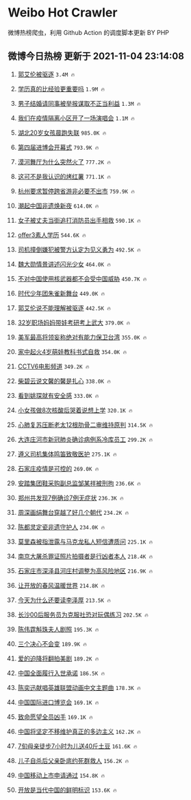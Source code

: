 # Weibo Hot Crawler 



微博热榜爬虫，利用 Github Action 的调度脚本更新 BY PHP 


## 微博今日热榜 更新于 2021-11-04 23:14:08 
1. [郭艾伦被驱逐](https://s.weibo.com/weibo?q=%23%E9%83%AD%E8%89%BE%E4%BC%A6%E8%A2%AB%E9%A9%B1%E9%80%90%23&Refer=top) `3.4M 🔥` 

1. [学历真的比经验更重要吗](https://s.weibo.com/weibo?q=%23%E5%AD%A6%E5%8E%86%E7%9C%9F%E7%9A%84%E6%AF%94%E7%BB%8F%E9%AA%8C%E6%9B%B4%E9%87%8D%E8%A6%81%E5%90%97%23&Refer=top) `1.9M 🔥` 

1. [男子结婚请同事被举报谋取不正当利益](https://s.weibo.com/weibo?q=%23%E7%94%B7%E5%AD%90%E7%BB%93%E5%A9%9A%E8%AF%B7%E5%90%8C%E4%BA%8B%E8%A2%AB%E4%B8%BE%E6%8A%A5%E8%B0%8B%E5%8F%96%E4%B8%8D%E6%AD%A3%E5%BD%93%E5%88%A9%E7%9B%8A%23&Refer=top) `1.3M 🔥` 

1. [我们在疫情隔离小区开了一场演唱会](https://s.weibo.com/weibo?q=%23%E6%88%91%E4%BB%AC%E5%9C%A8%E7%96%AB%E6%83%85%E9%9A%94%E7%A6%BB%E5%B0%8F%E5%8C%BA%E5%BC%80%E4%BA%86%E4%B8%80%E5%9C%BA%E6%BC%94%E5%94%B1%E4%BC%9A%23&Refer=top) `1.1M 🔥` 

1. [湖北20岁女孩晨跑失联](https://s.weibo.com/weibo?q=%23%E6%B9%96%E5%8C%9720%E5%B2%81%E5%A5%B3%E5%AD%A9%E6%99%A8%E8%B7%91%E5%A4%B1%E8%81%94%23&Refer=top) `985.0K 🔥` 

1. [第四届进博会开幕式](https://s.weibo.com/weibo?q=%23%E7%AC%AC%E5%9B%9B%E5%B1%8A%E8%BF%9B%E5%8D%9A%E4%BC%9A%E5%BC%80%E5%B9%95%E5%BC%8F%23&Refer=top) `793.9K 🔥` 

1. [漠河舞厅为什么突然火了](https://s.weibo.com/weibo?q=%23%E6%BC%A0%E6%B2%B3%E8%88%9E%E5%8E%85%E4%B8%BA%E4%BB%80%E4%B9%88%E7%AA%81%E7%84%B6%E7%81%AB%E4%BA%86%23&Refer=top) `777.2K 🔥` 

1. [这可不是我认识的烤红薯](https://s.weibo.com/weibo?q=%23%E8%BF%99%E5%8F%AF%E4%B8%8D%E6%98%AF%E6%88%91%E8%AE%A4%E8%AF%86%E7%9A%84%E7%83%A4%E7%BA%A2%E8%96%AF%23&Refer=top) `771.1K 🔥` 

1. [杭州要求暂停跨省游非必要不出市](https://s.weibo.com/weibo?q=%23%E6%9D%AD%E5%B7%9E%E8%A6%81%E6%B1%82%E6%9A%82%E5%81%9C%E8%B7%A8%E7%9C%81%E6%B8%B8%E9%9D%9E%E5%BF%85%E8%A6%81%E4%B8%8D%E5%87%BA%E5%B8%82%23&Refer=top) `759.9K 🔥` 

1. [潮起中国非遗焕新夜](https://s.weibo.com/weibo?q=%23%E6%BD%AE%E8%B5%B7%E4%B8%AD%E5%9B%BD%E9%9D%9E%E9%81%97%E7%84%95%E6%96%B0%E5%A4%9C%23&Refer=top) `614.0K 🔥` 

1. [女子被丈夫当街追打消防员出手相救](https://s.weibo.com/weibo?q=%23%E5%A5%B3%E5%AD%90%E8%A2%AB%E4%B8%88%E5%A4%AB%E5%BD%93%E8%A1%97%E8%BF%BD%E6%89%93%E6%B6%88%E9%98%B2%E5%91%98%E5%87%BA%E6%89%8B%E7%9B%B8%E6%95%91%23&Refer=top) `590.1K 🔥` 

1. [offer3素人学历](https://s.weibo.com/weibo?q=%23offer3%E7%B4%A0%E4%BA%BA%E5%AD%A6%E5%8E%86%23&Refer=top) `544.6K 🔥` 

1. [司机撞倒嫌犯被警方认定为见义勇为](https://s.weibo.com/weibo?q=%23%E5%8F%B8%E6%9C%BA%E6%92%9E%E5%80%92%E5%AB%8C%E7%8A%AF%E8%A2%AB%E8%AD%A6%E6%96%B9%E8%AE%A4%E5%AE%9A%E4%B8%BA%E8%A7%81%E4%B9%89%E5%8B%87%E4%B8%BA%23&Refer=top) `492.5K 🔥` 

1. [魏大勋情景讲述闪光少女](https://s.weibo.com/weibo?q=%23%E9%AD%8F%E5%A4%A7%E5%8B%8B%E6%83%85%E6%99%AF%E8%AE%B2%E8%BF%B0%E9%97%AA%E5%85%89%E5%B0%91%E5%A5%B3%23&Refer=top) `464.0K 🔥` 

1. [不对中国使用核武器都不会受中国威胁](https://s.weibo.com/weibo?q=%23%E4%B8%8D%E5%AF%B9%E4%B8%AD%E5%9B%BD%E4%BD%BF%E7%94%A8%E6%A0%B8%E6%AD%A6%E5%99%A8%E9%83%BD%E4%B8%8D%E4%BC%9A%E5%8F%97%E4%B8%AD%E5%9B%BD%E5%A8%81%E8%83%81%23&Refer=top) `450.7K 🔥` 

1. [时代少年团朱雀新舞台](https://s.weibo.com/weibo?q=%23%E6%97%B6%E4%BB%A3%E5%B0%91%E5%B9%B4%E5%9B%A2%E6%9C%B1%E9%9B%80%E6%96%B0%E8%88%9E%E5%8F%B0%23&Refer=top) `449.0K 🔥` 

1. [郭艾伦说不能理解被驱逐](https://s.weibo.com/weibo?q=%23%E9%83%AD%E8%89%BE%E4%BC%A6%E8%AF%B4%E4%B8%8D%E8%83%BD%E7%90%86%E8%A7%A3%E8%A2%AB%E9%A9%B1%E9%80%90%23&Refer=top) `442.5K 🔥` 

1. [32岁职场妈妈带娃考研考上武大](https://s.weibo.com/weibo?q=%2332%E5%B2%81%E8%81%8C%E5%9C%BA%E5%A6%88%E5%A6%88%E5%B8%A6%E5%A8%83%E8%80%83%E7%A0%94%E8%80%83%E4%B8%8A%E6%AD%A6%E5%A4%A7%23&Refer=top) `379.0K 🔥` 

1. [美军最高将领妄称绝对有能力保卫台湾](https://s.weibo.com/weibo?q=%23%E7%BE%8E%E5%86%9B%E6%9C%80%E9%AB%98%E5%B0%86%E9%A2%86%E5%A6%84%E7%A7%B0%E7%BB%9D%E5%AF%B9%E6%9C%89%E8%83%BD%E5%8A%9B%E4%BF%9D%E5%8D%AB%E5%8F%B0%E6%B9%BE%23&Refer=top) `355.0K 🔥` 

1. [家中起火4岁萌娃教科书式自救](https://s.weibo.com/weibo?q=%23%E5%AE%B6%E4%B8%AD%E8%B5%B7%E7%81%AB4%E5%B2%81%E8%90%8C%E5%A8%83%E6%95%99%E7%A7%91%E4%B9%A6%E5%BC%8F%E8%87%AA%E6%95%91%23&Refer=top) `354.0K 🔥` 

1. [CCTV6电影频道](https://s.weibo.com/weibo?q=%23CCTV6%E7%94%B5%E5%BD%B1%E9%A2%91%E9%81%93%23&Refer=top) `349.2K 🔥` 

1. [柴碧云说文馨的馨是扎心](https://s.weibo.com/weibo?q=%23%E6%9F%B4%E7%A2%A7%E4%BA%91%E8%AF%B4%E6%96%87%E9%A6%A8%E7%9A%84%E9%A6%A8%E6%98%AF%E6%89%8E%E5%BF%83%23&Refer=top) `338.0K 🔥` 

1. [看到姚琛就有安全感](https://s.weibo.com/weibo?q=%23%E7%9C%8B%E5%88%B0%E5%A7%9A%E7%90%9B%E5%B0%B1%E6%9C%89%E5%AE%89%E5%85%A8%E6%84%9F%23&Refer=top) `333.0K 🔥` 

1. [小女孩做8次核酸后哭着说想上学](https://s.weibo.com/weibo?q=%23%E5%B0%8F%E5%A5%B3%E5%AD%A9%E5%81%9A8%E6%AC%A1%E6%A0%B8%E9%85%B8%E5%90%8E%E5%93%AD%E7%9D%80%E8%AF%B4%E6%83%B3%E4%B8%8A%E5%AD%A6%23&Refer=top) `320.1K 🔥` 

1. [心肺复苏压断老太12根肋骨二审维持原判](https://s.weibo.com/weibo?q=%23%E5%BF%83%E8%82%BA%E5%A4%8D%E8%8B%8F%E5%8E%8B%E6%96%AD%E8%80%81%E5%A4%AA12%E6%A0%B9%E8%82%8B%E9%AA%A8%E4%BA%8C%E5%AE%A1%E7%BB%B4%E6%8C%81%E5%8E%9F%E5%88%A4%23&Refer=top) `314.5K 🔥` 

1. [大连庄河市新冠肺炎确诊病例系冷库员工](https://s.weibo.com/weibo?q=%23%E5%A4%A7%E8%BF%9E%E5%BA%84%E6%B2%B3%E5%B8%82%E6%96%B0%E5%86%A0%E8%82%BA%E7%82%8E%E7%A1%AE%E8%AF%8A%E7%97%85%E4%BE%8B%E7%B3%BB%E5%86%B7%E5%BA%93%E5%91%98%E5%B7%A5%23&Refer=top) `299.2K 🔥` 

1. [遵义司机集体鸣笛致敬医护](https://s.weibo.com/weibo?q=%23%E9%81%B5%E4%B9%89%E5%8F%B8%E6%9C%BA%E9%9B%86%E4%BD%93%E9%B8%A3%E7%AC%9B%E8%87%B4%E6%95%AC%E5%8C%BB%E6%8A%A4%23&Refer=top) `275.1K 🔥` 

1. [石家庄疫情是可控的](https://s.weibo.com/weibo?q=%23%E7%9F%B3%E5%AE%B6%E5%BA%84%E7%96%AB%E6%83%85%E6%98%AF%E5%8F%AF%E6%8E%A7%E7%9A%84%23&Refer=top) `269.0K 🔥` 

1. [安踏集团鞋采购副总监邹某祥被刑拘](https://s.weibo.com/weibo?q=%23%E5%AE%89%E8%B8%8F%E9%9B%86%E5%9B%A2%E9%9E%8B%E9%87%87%E8%B4%AD%E5%89%AF%E6%80%BB%E7%9B%91%E9%82%B9%E6%9F%90%E7%A5%A5%E8%A2%AB%E5%88%91%E6%8B%98%23&Refer=top) `236.6K 🔥` 

1. [郑州共发现7例确诊7例无症状](https://s.weibo.com/weibo?q=%23%E9%83%91%E5%B7%9E%E5%85%B1%E5%8F%91%E7%8E%B07%E4%BE%8B%E7%A1%AE%E8%AF%8A7%E4%BE%8B%E6%97%A0%E7%97%87%E7%8A%B6%23&Refer=top) `236.3K 🔥` 

1. [周深画绢舞台穿越了好几个朝代](https://s.weibo.com/weibo?q=%23%E5%91%A8%E6%B7%B1%E7%94%BB%E7%BB%A2%E8%88%9E%E5%8F%B0%E7%A9%BF%E8%B6%8A%E4%BA%86%E5%A5%BD%E5%87%A0%E4%B8%AA%E6%9C%9D%E4%BB%A3%23&Refer=top) `234.2K 🔥` 

1. [陈都灵定瓷非遗守护人](https://s.weibo.com/weibo?q=%23%E9%99%88%E9%83%BD%E7%81%B5%E5%AE%9A%E7%93%B7%E9%9D%9E%E9%81%97%E5%AE%88%E6%8A%A4%E4%BA%BA%23&Refer=top) `234.0K 🔥` 

1. [莫里森被指泄露与马克龙私人短信遭质问](https://s.weibo.com/weibo?q=%23%E8%8E%AB%E9%87%8C%E6%A3%AE%E8%A2%AB%E6%8C%87%E6%B3%84%E9%9C%B2%E4%B8%8E%E9%A9%AC%E5%85%8B%E9%BE%99%E7%A7%81%E4%BA%BA%E7%9F%AD%E4%BF%A1%E9%81%AD%E8%B4%A8%E9%97%AE%23&Refer=top) `225.1K 🔥` 

1. [南京大屠杀罪证照片拍摄者是行凶者本人](https://s.weibo.com/weibo?q=%23%E5%8D%97%E4%BA%AC%E5%A4%A7%E5%B1%A0%E6%9D%80%E7%BD%AA%E8%AF%81%E7%85%A7%E7%89%87%E6%8B%8D%E6%91%84%E8%80%85%E6%98%AF%E8%A1%8C%E5%87%B6%E8%80%85%E6%9C%AC%E4%BA%BA%23&Refer=top) `218.4K 🔥` 

1. [石家庄市深泽县河庄村调整为高风险地区](https://s.weibo.com/weibo?q=%23%E7%9F%B3%E5%AE%B6%E5%BA%84%E5%B8%82%E6%B7%B1%E6%B3%BD%E5%8E%BF%E6%B2%B3%E5%BA%84%E6%9D%91%E8%B0%83%E6%95%B4%E4%B8%BA%E9%AB%98%E9%A3%8E%E9%99%A9%E5%9C%B0%E5%8C%BA%23&Refer=top) `216.9K 🔥` 

1. [让开放的春风温暖世界](https://s.weibo.com/weibo?q=%23%E8%AE%A9%E5%BC%80%E6%94%BE%E7%9A%84%E6%98%A5%E9%A3%8E%E6%B8%A9%E6%9A%96%E4%B8%96%E7%95%8C%23&Refer=top) `214.8K 🔥` 

1. [今天为什么还要读李泽厚](https://s.weibo.com/weibo?q=%23%E4%BB%8A%E5%A4%A9%E4%B8%BA%E4%BB%80%E4%B9%88%E8%BF%98%E8%A6%81%E8%AF%BB%E6%9D%8E%E6%B3%BD%E5%8E%9A%23&Refer=top) `213.5K 🔥` 

1. [长沙00后服务员为克服社恐对玩偶练习](https://s.weibo.com/weibo?q=%23%E9%95%BF%E6%B2%9900%E5%90%8E%E6%9C%8D%E5%8A%A1%E5%91%98%E4%B8%BA%E5%85%8B%E6%9C%8D%E7%A4%BE%E6%81%90%E5%AF%B9%E7%8E%A9%E5%81%B6%E7%BB%83%E4%B9%A0%23&Refer=top) `202.5K 🔥` 

1. [陈伟霆斛珠夫人剧照](https://s.weibo.com/weibo?q=%23%E9%99%88%E4%BC%9F%E9%9C%86%E6%96%9B%E7%8F%A0%E5%A4%AB%E4%BA%BA%E5%89%A7%E7%85%A7%23&Refer=top) `195.3K 🔥` 

1. [三个决心不会变](https://s.weibo.com/weibo?q=%23%E4%B8%89%E4%B8%AA%E5%86%B3%E5%BF%83%E4%B8%8D%E4%BC%9A%E5%8F%98%23&Refer=top) `189.9K 🔥` 

1. [爱的迫降将翻拍美剧](https://s.weibo.com/weibo?q=%23%E7%88%B1%E7%9A%84%E8%BF%AB%E9%99%8D%E5%B0%86%E7%BF%BB%E6%8B%8D%E7%BE%8E%E5%89%A7%23&Refer=top) `189.2K 🔥` 

1. [中国全面履行入世承诺](https://s.weibo.com/weibo?q=%23%E4%B8%AD%E5%9B%BD%E5%85%A8%E9%9D%A2%E5%B1%A5%E8%A1%8C%E5%85%A5%E4%B8%96%E6%89%BF%E8%AF%BA%23&Refer=top) `186.5K 🔥` 

1. [陈奕迅献唱英雄联盟动画中文主题曲](https://s.weibo.com/weibo?q=%23%E9%99%88%E5%A5%95%E8%BF%85%E7%8C%AE%E5%94%B1%E8%8B%B1%E9%9B%84%E8%81%94%E7%9B%9F%E5%8A%A8%E7%94%BB%E4%B8%AD%E6%96%87%E4%B8%BB%E9%A2%98%E6%9B%B2%23&Refer=top) `178.3K 🔥` 

1. [中国国际进口博览会](https://s.weibo.com/weibo?q=%23%E4%B8%AD%E5%9B%BD%E5%9B%BD%E9%99%85%E8%BF%9B%E5%8F%A3%E5%8D%9A%E8%A7%88%E4%BC%9A%23&Refer=top) `169.1K 🔥` 

1. [致命愿望全员凶手](https://s.weibo.com/weibo?q=%23%E8%87%B4%E5%91%BD%E6%84%BF%E6%9C%9B%E5%85%A8%E5%91%98%E5%87%B6%E6%89%8B%23&Refer=top) `169.1K 🔥` 

1. [中国将坚定不移维护真正的多边主义](https://s.weibo.com/weibo?q=%23%E4%B8%AD%E5%9B%BD%E5%B0%86%E5%9D%9A%E5%AE%9A%E4%B8%8D%E7%A7%BB%E7%BB%B4%E6%8A%A4%E7%9C%9F%E6%AD%A3%E7%9A%84%E5%A4%9A%E8%BE%B9%E4%B8%BB%E4%B9%89%23&Refer=top) `162.2K 🔥` 

1. [7旬母亲徒步7小时为儿送40斤土豆](https://s.weibo.com/weibo?q=%237%E6%97%AC%E6%AF%8D%E4%BA%B2%E5%BE%92%E6%AD%A57%E5%B0%8F%E6%97%B6%E4%B8%BA%E5%84%BF%E9%80%8140%E6%96%A4%E5%9C%9F%E8%B1%86%23&Refer=top) `161.6K 🔥` 

1. [儿子自杀后父亲卧底约死群救人](https://s.weibo.com/weibo?q=%23%E5%84%BF%E5%AD%90%E8%87%AA%E6%9D%80%E5%90%8E%E7%88%B6%E4%BA%B2%E5%8D%A7%E5%BA%95%E7%BA%A6%E6%AD%BB%E7%BE%A4%E6%95%91%E4%BA%BA%23&Refer=top) `156.2K 🔥` 

1. [中国移动上市申请通过](https://s.weibo.com/weibo?q=%23%E4%B8%AD%E5%9B%BD%E7%A7%BB%E5%8A%A8%E4%B8%8A%E5%B8%82%E7%94%B3%E8%AF%B7%E9%80%9A%E8%BF%87%23&Refer=top) `154.8K 🔥` 

1. [开放是当代中国的鲜明标识](https://s.weibo.com/weibo?q=%23%E5%BC%80%E6%94%BE%E6%98%AF%E5%BD%93%E4%BB%A3%E4%B8%AD%E5%9B%BD%E7%9A%84%E9%B2%9C%E6%98%8E%E6%A0%87%E8%AF%86%23&Refer=top) `153.6K 🔥` 

